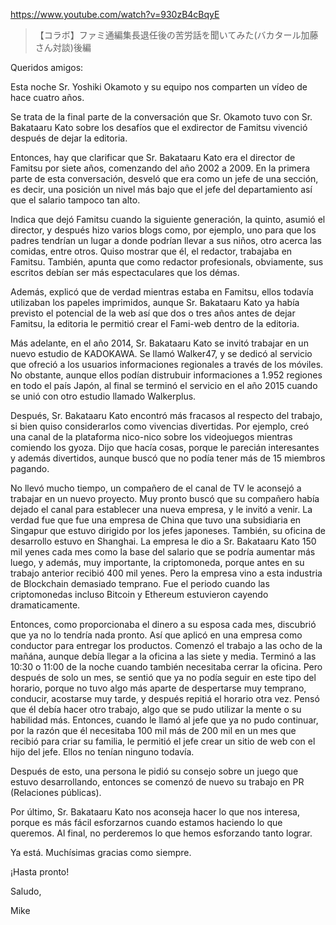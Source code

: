 https://www.youtube.com/watch?v=930zB4cBqyE

> 【コラボ】ファミ通編集長退任後の苦労話を聞いてみた(バカタール加藤さん対談)後編

Queridos amigos:

Esta noche Sr. Yoshiki Okamoto y su equipo nos comparten un vídeo de hace cuatro años. 

Se trata de la final parte de la conversación que Sr. Okamoto tuvo con Sr. Bakataaru Kato sobre los desafíos que el exdirector de Famitsu vivenció después de dejar la editoria.

Entonces, hay que clarificar que Sr. Bakataaru Kato era el director de Famitsu por siete años, comenzando del año 2002 a 2009. En la primera parte de esta conversación, desveló que era como un jefe de una sección, es decir, una posición un nivel más bajo que el jefe del departamiento así que el salario tampoco tan alto.

Indica que dejó Famitsu cuando la siguiente generación, la quinto, asumió el director, y después hizo varios blogs como, por ejemplo, uno para que los padres tendrían un lugar a donde podrían llevar a sus niños, otro acerca las comidas, entre otros. Quiso mostrar que él, el redactor, trabajaba en Famitsu. También, apunta que como redactor profesionals, obviamente, sus escritos debían ser más espectaculares que los démas.

Además, explicó que de verdad mientras estaba en Famitsu, ellos todavía utilizaban los papeles imprimidos, aunque Sr. Bakataaru Kato ya había previsto el potencial de la web así que dos o tres años antes de dejar Famitsu, la editoria le permitió crear el Fami-web dentro de la editoria.

Más adelante, en el año 2014, Sr. Bakataaru Kato se invitó trabajar en un nuevo estudio de KADOKAWA. Se llamó Walker47, y se dedicó al servicio que ofreció a los usuarios informaciones regionales a través de los móviles. No obstante, aunque ellos podían distrubuir informaciones a 1.952 regiones en todo el país Japón, al final se terminó el servicio en el año 2015 cuando se unió con otro estudio llamado Walkerplus.

Después, Sr. Bakataaru Kato encontró más fracasos al respecto del trabajo, si bien quiso considerarlos como vivencias divertidas. Por ejemplo, creó una canal de la plataforma nico-nico sobre los videojuegos mientras comiendo los gyoza. Dijo que hacía cosas, porque le parecián interesantes y además divertidos, aunque buscó que no podía tener más de 15 miembros pagando. 

No llevó mucho tiempo, un compañero de el canal de TV le aconsejó a trabajar en un nuevo proyecto. Muy pronto buscó que su compañero había dejado el canal para establecer una nueva empresa, y le invitó a venir. La verdad fue que fue una empresa de China que tuvo una subsidiaria en Singapur que estuvo dirigido por los jefes japoneses. También, su oficina de desarrollo estuvo en Shanghai. La empresa le dio a Sr. Bakataaru Kato 150 mil yenes cada mes como la base del salario que se podría aumentar más luego, y además, muy importante, la criptomoneda, porque antes en su trabajo anterior recibió 400 mil yenes. Pero la empresa vino a esta industria de Blockchain demasiado temprano. Fue el periodo cuando las criptomonedas incluso Bitcoin y Ethereum estuvieron cayendo dramaticamente.

Entonces, como proporcionaba el dinero a su esposa cada mes, discubrió que ya no lo tendría nada pronto. Así que aplicó en una empresa como conductor para entregar los productos. Comenzó el trabajo a las ocho de la mañána, aunque debía llegar a la oficina a las siete y media. Terminó a las 10:30 o 11:00 de la noche cuando también necesitaba cerrar la oficina. Pero después de solo un mes, se sentió que ya no podía seguir en este tipo del horario, porque no tuvo algo más aparte de despertarse muy temprano, conducir, acostarse muy tarde, y después repitiá el horario otra vez. Pensó que él debía hacer otro trabajo, algo que se pudo utilizar la mente o su habilidad más. Entonces, cuando le llamó al jefe que ya no pudo continuar, por la razón que él necesitaba 100 mil más de 200 mil en un mes que recibió para criar su familia, le permitió el jefe crear un sitio de web con el hijo del jefe. Ellos no tenían ninguno todavía.

Después de esto, una persona le pidió su consejo sobre un juego que estuvo desarrollando, entonces se comenzó de nuevo su trabajo en PR (Relaciones públicas).

Por último, Sr. Bakataaru Kato nos aconseja hacer lo que nos interesa, porque es más fácil esforzarnos cuando estamos haciendo lo que queremos. Al final, no perderemos lo que hemos esforzando tanto lograr. 

Ya está. Muchísimas gracias como siempre.

¡Hasta pronto!

Saludo,

Mike
